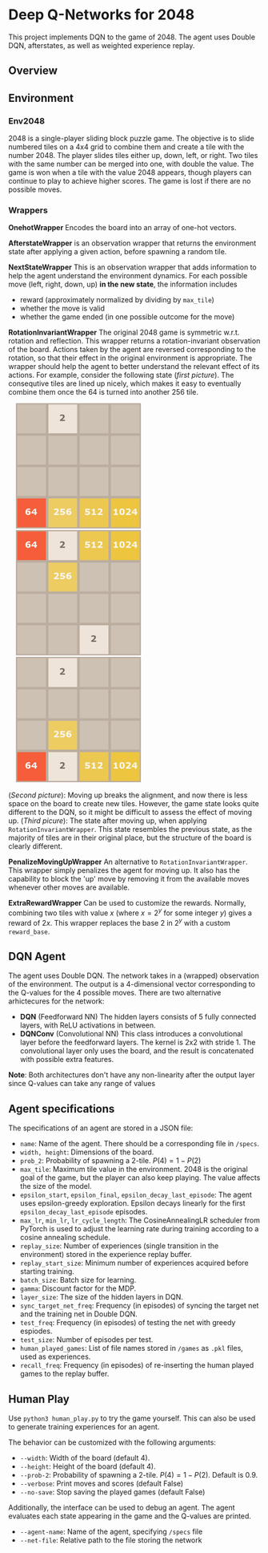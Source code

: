 # Deep Q-Networks for 2048

This project implements DQN to the game of 2048. The agent uses Double DQN, afterstates, as well as weighted experience replay. 

## **Overview**

## Environment

### **Env2048**

2048 is a single-player sliding block puzzle game. The objective is to slide numbered tiles on a 4x4 grid to combine them and create a tile with the number 2048. The player slides tiles either up, down, left, or right. Two tiles with the same number can be merged into one, with double the value. The game is won when a tile with the value 2048 appears, though players can continue to play to achieve higher scores. The game is lost if there are no possible moves. 

### Wrappers
**OnehotWrapper** Encodes the board into an array of one-hot vectors.

**AfterstateWrapper** is an observation wrapper that returns the environment state after applying a given action, before spawning a random tile.

**NextStateWrapper** This is an observation wrapper that adds information to help the agent understand the environment dynamics. For each possible move (left, right, down, up) **in the new state**, the information includes
  - reward (approximately normalized by dividing by `max_tile`)
  - whether the move is valid
  - whether the game ended (in one possible outcome for the move)

**RotationInvariantWrapper** The original 2048 game is symmetric w.r.t. rotation and reflection. This wrapper returns a rotation-invariant observation of the board. Actions taken by the agent are reversed corresponding to the rotation, so that their effect in the original environment is appropriate. The wrapper should help the agent to better understand the relevant effect of its actions. For example, consider the following state (*first picture*). The consequtive tiles are lined up nicely, which makes it easy to eventually combine them once the 64 is turned into another 256 tile.

<p align="left">
  <img src="/screenshots/0-2-0-0-0-0-0-0-0-0-0-0-64-256-512-1024.jpg" width="250" hspace="15" />
  <img src="/screenshots/64-2-512-1024-0-256-0-0-0-0-0-0-0-0-2-0.jpg" width="250" hspace="15" />
  <img src="/screenshots/0-2-0-0-0-0-0-0-0-256-0-0-64-2-512-1024.jpg" width="250" hspace="15" /> 
</p>

(*Second picture*): Moving up breaks the alignment, and now there is less space on the board to create new tiles. However, the game state looks quite different to the DQN, so it might be difficult to assess the effect of moving up. (*Third picure*): The state after moving up, when applying `RotationInvariantWrapper`. This state resembles the previous state, as the majority of tiles are in their original place, but the structure of the board is clearly different.  

**PenalizeMovingUpWrapper** An alternative to `RotationInvariantWrapper`. This wrapper simply penalizes the agent for moving up. It also has the capability to block the 'up' move by removing it from the available moves whenever other moves are available.

**ExtraRewardWrapper** Can be used to customize the rewards. Normally, combining two tiles with value $x$ (where $x=2^y$ for some integer $y$) gives a reward of $2x$. This wrapper replaces the base 2 in $2^y$ with a custom `reward_base`.


## DQN Agent

The agent uses Double DQN. The network takes in a (wrapped) observation of the environment. The output is a 4-dimensional vector corresponding to the Q-values for the 4 possible moves. There are two alternative arhictecures for the network: 

- **DQN** (Feedforward NN) The hidden layers consists of 5 fully connected layers, with ReLU activations in between.
- **DQNConv** (Convolutional NN) This class introduces a convolutional layer before the feedforward layers. The kernel is 2x2 with stride 1. The convolutional layer only uses the board, and the result is concatenated with possible extra features. 

**Note**: Both architectures don't have any non-linearity after the output layer since Q-values can take any range of values

## Agent specifications
The specifications of an agent are stored in a JSON file: 

- `name`: Name of the agent. There should be a corresponding file in `/specs`. 
- `width, height`: Dimensions of the board.
- `prob_2`: Probability of spawning a 2-tile. $P(4) = 1-P(2)$
- `max_tile`: Maximum tile value in the environment. 2048 is the original goal of the game, but the player can also keep playing. The value affects the size of the model. 
- `epsilon_start`, `epsilon_final`, `epsilon_decay_last_episode`: The agent uses epsilon-greedy exploration. Epsilon decays linearly for the first `epsilon_decay_last_episode` episodes.
- `max_lr`, `min_lr`, `lr_cycle_length`: The CosineAnnealingLR scheduler from PyTorch is used to adjust the learning rate during training according to a cosine annealing schedule.
- `replay_size`: Number of experiences (single transition in the environment) stored in the experience replay buffer.
- `replay_start_size`: Minimum number of experiences acquired before starting training.
- `batch_size`: Batch size for learning.
- `gamma`: Discount factor for the MDP.
- `layer_size`: The size of the hidden layers in DQN.
- `sync_target_net_freq`: Frequency (in episodes) of syncing the target net and the training net in Double DQN.
- `test_freq`: Frequency (in episodes) of testing the net with greedy espiodes.
- `test_size`: Number of episodes per test.
- `human_played_games`: List of file names stored in `/games` as `.pkl` files, used as experiences.
- `recall_freq`: Frequency (in episodes) of re-inserting the human played games to the replay buffer. 

## Human Play
Use `python3 human_play.py` to try the game yourself. This can also be used to generate training experiences for an agent.

The behavior can be customized with the following arguments: 

- `--width`: Width of the board (default 4).
- `--height`: Height of the board (default 4).
- `--prob-2`: Probability of spawning a 2-tile. $P(4) = 1-P(2)$. Default is 0.9.
- `--verbose`: Print moves and scores (default False)
- `--no-save`: Stop saving the played games (default False)

Additionally, the interface can be used to debug an agent. The agent evaluates each state appearing in the game and the Q-values are printed. 

- `--agent-name`: Name of the agent, specifying `/specs` file
- `--net-file`: Relative path to the file storing the network






